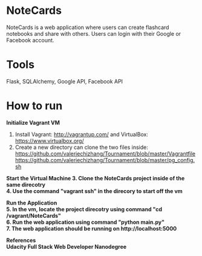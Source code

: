 # NoteCards
NoteCards is a web application where users can create flashcard notebooks and share with others. Users can login with their Google or Facebook account.

# Tools
Flask, SQLAlchemy, Google API, Facebook API

# How to run
<b>Initialize Vagrant VM </b> <br>
1. Install Vagrant: http://vagrantup.com/ and VirtualBox: https://www.virtualbox.org/ <br>
2. Create a new directory can clone the two files inside:<br>
  https://github.com/valeriechizhang/Tournament/blob/master/Vagrantfile <br>
  https://github.com/valeriechizhang/Tournament/blob/master/pg_config.sh <br>

<b>Start the Virtual Machine
3. Clone the NoteCards project inside of the same direcotry <br>
4. Use the command "vagrant ssh" in the direcory to start off the vm <br>

<b>Run the Application</b><br>
5. In the vm, locate the project direcotry using command "cd /vagrant/NoteCards" <br>
6. Run the web application using command "python main.py" <br>
7. The web application should be running on http://localhost:5000 <br>

<b>References</b><br>
Udacity Full Stack Web Developer Nanodegree<br>
